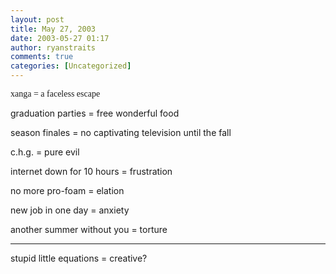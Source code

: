```yaml
---
layout: post
title: May 27, 2003
date: 2003-05-27 01:17
author: ryanstraits
comments: true
categories: [Uncategorized]
---
```

<span style="font-family:Verdana;">xanga = a faceless escape</span>

graduation parties = free wonderful food

season finales = no captivating television until the fall

c.h.g. = pure evil

internet down for 10 hours = frustration

no more pro-foam = elation

new job in one day = anxiety

another summer without you = torture

***

stupid little equations = creative?
